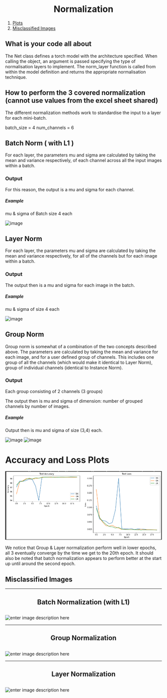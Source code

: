 <h1 align="center"> Normalization</h1>

1. [Plots](https://github.com/madhucharan/EVA6/blob/main/S6/README.md#accuracy-and-loss-plots)
2. [Misclassified Images](https://github.com/madhucharan/EVA6/blob/main/S6/README.md#misclassified-images)

## What is your code all about

The Net class defines a torch model with the architecture specified. When calling the object, an argument is passed specifying the type of normalisation layers to implement. The norm_layer function is called from within the model definition and returns the appropriate normalisation technique.

## How to perform the 3 covered normalization (cannot use values from the excel sheet shared)

The different normalization methods work to standardise the input to a layer for each mini-batch.

batch_size = 4
num_channels = 6

## Batch Norm ( with L1 )

For each layer, the parameters mu and sigma are calculated by taking the mean and variance respectively, of each channel across all the input images within a batch.

### Output

For this reason, the output is a mu and sigma for each channel.

##### Example

mu & sigma of Batch size 4 each

![image](https://user-images.githubusercontent.com/7797349/121754676-0e79cd00-caca-11eb-85b6-4ddd0049db49.png)

## Layer Norm

For each layer, the parameters mu and sigma are calculated by taking the mean and variance respectively, for all of the channels but for each image within a batch.

### Output

The output then is a mu and sigma for each image in the batch.

##### Example

mu & sigma of size 4 each

![image](https://user-images.githubusercontent.com/7797349/121755709-bee8d080-cacc-11eb-984e-504eecd8a3d3.png)

## Group Norm

Group norm is somewhat of a combination of the two concepts described above. The parameters are calculated by taking the mean and variance for each image, and for a user defined group of channels. This includes one group of all the channels (which would make it identical to Layer Norm), group of individual channels (identical to Instance Norm).

### Output

Each group consisting of 2 channels (3 groups)

The output then is mu and sigma of dimension:
number of grouped channels by number of images.

##### Example

Output then is mu and sigma of size (3,4) each.

![image](https://user-images.githubusercontent.com/7797349/121755932-56e6ba00-cacd-11eb-902f-65f1375bcc3b.png)
![image](https://user-images.githubusercontent.com/7797349/121755956-6534d600-cacd-11eb-82a9-cef57ee5605f.png)

# Accuracy and Loss Plots

![enter image description here](https://github.com/narasimhachakravarti/EVA7/blob/main/images/s6_graphs.png)

We notice that Group & Layer normalization perform well in lower epochs, all 3 eventually converge by the time we get to the 20th epoch. It should also be noted that batch normalization appears to perform better at the start up until around the second epoch.

## Misclassified Images

---

## <h2 align="center">Batch Normalization (with L1)<h2>

![enter image description here](https://i.postimg.cc/d3v4b0WX/image.png)

---

## <h2 align="center">Group Normalization<h2>

![enter image description here](https://i.postimg.cc/13gcY6mX/image.png)

---

## <h2 align="center">Layer Normalization<h2>

![enter image description here](https://i.postimg.cc/L8ZLVpDZ/image.png)
